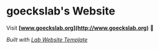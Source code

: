 
# goeckslab's Website

Visit **[www.goeckslab.org](http://www.goeckslab.org)** 🚀

_Built with [Lab Website Template](https://greene-lab.gitbook.io/lab-website-template-docs)_

